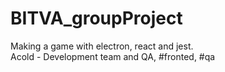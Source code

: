 # BITVA_groupProject
Making a game with electron, react and jest.  
Acold - Development team and QA, #fronted, #qa  
